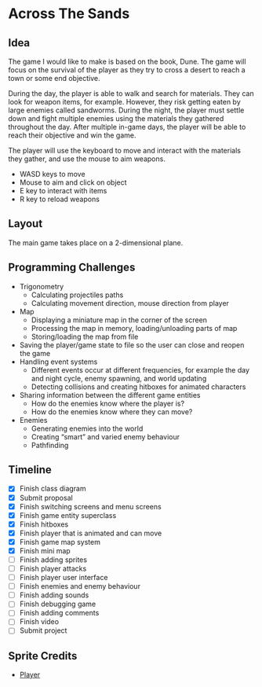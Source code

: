 # Across The Sands

## Idea

The game I would like to make is based on the book, Dune. The game will focus on the survival of the player as they try to cross a desert to reach a town or some end objective.

During the day, the player is able to walk and search for materials. They can look for weapon items, for example. However, they risk getting eaten by large enemies called sandworms. During the night, the player must settle down and fight multiple enemies using the materials they gathered throughout the day. After multiple in-game days, the player will be able to reach their objective and win the game.

The player will use the keyboard to move and interact with the materials they gather, and use the mouse to aim weapons.

- WASD keys to move
- Mouse to aim and click on object
- E key to interact with items
- R key to reload weapons

## Layout

The main game takes place on a 2-dimensional plane.

## Programming Challenges

- Trigonometry
  - Calculating projectiles paths
  - Calculating movement direction, mouse direction from player
- Map
  - Displaying a miniature map in the corner of the screen
  - Processing the map in memory, loading/unloading parts of map
  - Storing/loading the map from file
- Saving the player/game state to file so the user can close and reopen the game
- Handling event systems
  - Different events occur at different frequencies, for example the day and night cycle, enemy spawning, and world updating
  - Detecting collisions and creating hitboxes for animated characters
- Sharing information between the different game entities
  - How do the enemies know where the player is?
  - How do the enemies know where they can move?
- Enemies
  - Generating enemies into the world
  - Creating “smart” and varied enemy behaviour
  - Pathfinding

## Timeline

- [x] Finish class diagram
- [x] Submit proposal
- [x] Finish switching screens and menu screens
- [x] Finish game entity superclass
- [x] Finish hitboxes
- [x] Finish player that is animated and can move
- [x] Finish game map system
- [x] Finish mini map
- [ ] Finish adding sprites
- [ ] Finish player attacks
- [ ] Finish player user interface
- [ ] Finish enemies and enemy behaviour
- [ ] Finish adding sounds
- [ ] Finish debugging game
- [ ] Finish adding comments
- [ ] Finish video
- [ ] Submit project

## Sprite Credits

- [Player](https://craftpix.net/freebies/free-desert-enemy-sprite-sheets-pixel-art/)